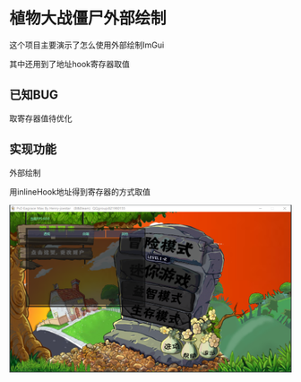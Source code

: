 # 植物大战僵尸外部绘制
<p>这个项目主要演示了怎么使用外部绘制ImGui</p>
<p>其中还用到了地址hook寄存器取值</p>

## 已知BUG
<p>取寄存器值待优化</p>

## 实现功能
<p>外部绘制</p>
<p>用inlineHook地址得到寄存器的方式取值</p>

<img src="image/1.png" alt="效果图"><br>